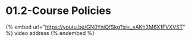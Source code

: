 # 01.2-Course Policies

{% embed url="https://youtu.be/GN0YniQfSkg?si=_xAKh3M6X1FVXVST" %}
video address
{% endembed %}
